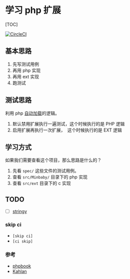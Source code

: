 # 学习 php 扩展

[TOC]

[![CircleCI](https://circleci.com/gh/minbaby/php-ext-startup/tree/master.svg?style=svg)](https://circleci.com/gh/minbaby/php-ext-startup/tree/master)

## 基本思路

1. 先写测试用例
2. 再用 php 实现
3. 再用 ext 实现
4. 跑测试


## 测试思路

利用 php [自动加载](http://www.php.net/manual/zh/language.oop5.autoload.php)的逻辑。

1. 默认禁用扩展执行一遍测试，这个时候执行的是 PHP 逻辑
2. 启用扩展再执行一次扩展，　这个时候执行的是 EXT 逻辑

## 学习方式

如果我们需要查看这个项目，那么思路是什么的？

1. 先看 `spec/` 这些文件的测试用例。
2. 查看 `src/Minbaby/` 目录下的 php 实现
3. 查看 `src/ext` 目录下的 c 实现

## TODO

  - [ ] [stringy](https://github.com/danielstjules/Stringy)

### skip ci

- `[skip ci]`
- `[ci skip]`

### 参考

- [phpbook](https://github.com/walu/phpbook)
- [Kahlan](https://kahlan.github.io/docs/index.html)
